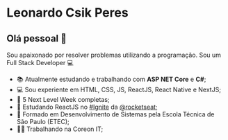 # Leonardo Csik Peres

## Olá pessoal 👋
Sou apaixonado por resolver problemas utilizando a programação.
Sou um Full Stack Developer 💻

- 📚  Atualmente estudando e trabalhando com **ASP NET Core** e **C#**;
- 💻  Sou experiente em HTML, CSS, JS, ReactJS, React Native e NextJS;
- 🚀  5 Next Level Week completas;
- 💜  Estudando ReactJS no <a href="https://www.rocketseat.com.br/ignite"> #Ignite</a> da <a href="https://github.com/Rocketseat">@rocketseat;</a>
- 📘  Formado em Desenvolvimento de Sistemas pela Escola Técnica de São Paulo (ETEC);
- 👨‍💻  Trabalhando na Coreon IT;
<div>
  <img width="500px" src="https://github-readme-stats.vercel.app/api?username=LeoCPeres&show_icons=true&theme=dark%22/%3E
  <img width="500px" src="https://github-readme-stats.vercel.app/api/top-langs/?username=LeoCPeres&layout=compact&theme=dark%22/%3E
</div>

